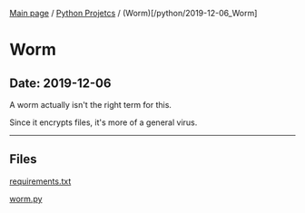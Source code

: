 [Main page](/) / [Python Projetcs](/python) / (Worm)[/python/2019-12-06_Worm]

# Worm

## Date: 2019-12-06

A worm actually isn't the right term for this.

Since it encrypts files, it's more of a general virus.

-----

## Files

[requirements.txt](requirements.txt)

[worm.py](worm.py)
